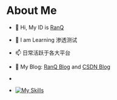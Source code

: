 # About Me
- 👋 Hi, My ID is [RanQ]()
- 💫 I am Learning 渗透测试
- 📫 日常活跃于各大平台
- 👋 My  Blog: [RanQ  Blog](http://110.41.164.16/)   and  [CSDN Blog](http://b.mtw.so/5zNcLC)

- 
- [![My Skills](https://skillicons.dev/icons?i=python,flask,java,spring,idea,go,aws,cloudflare,gcp,linux,raspberrypi,docker,kubernetes,bash,php,html,js,androidstudio,cpp,c,git,githubactions,md,mysql,redis,arduino,ps,pr,twitter)](https://skillicons.dev)


